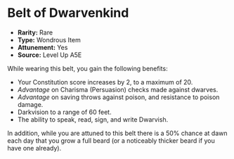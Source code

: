 
# Belt of Dwarvenkind

* **Rarity:** Rare
* **Type:** Wondrous Item
* **Attunement:** Yes
* **Source:** Level Up A5E


While wearing this belt, you gain the following benefits:

* Your Constitution score increases by 2, to a maximum of 20.
* _Advantage_  on Charisma (Persuasion) checks made against dwarves.
* _Advantage_  on saving throws against poison, and resistance to poison damage.
* Darkvision to a range of 60 feet.
* The ability to speak, read, sign, and write Dwarvish.

In addition, while you are attuned to this belt there is a 50% chance at dawn each day that you grow a full beard (or a noticeably thicker beard if you have one already).
